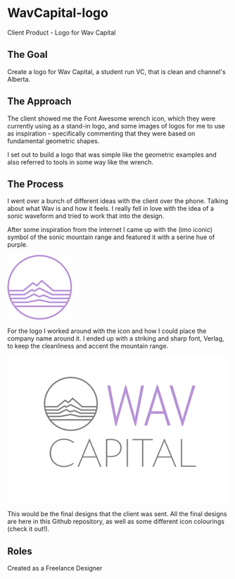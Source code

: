 # WavCapital-logo
Client Product - Logo for Wav Capital

## The Goal 

Create a logo for Wav Capital, a student run VC, that is clean and channel's Alberta. 

## The Approach 

The client showed me the Font Awesome wrench icon, which they were currently using as a stand-in logo, and some images of logos for me to use as inspiration - specifically commenting that they were based on fundamental geometric shapes. 

I set out to build a logo that was simple like the geometric examples and also referred to tools in some way like the wrench. 

## The Process

I went over a bunch of different ideas with the client over the phone. Talking about what Wav is and how it feels. I really fell in love with the idea of a sonic waveform and tried to work that into the design. 

After some inspiration from the internet I came up with the (imo iconic) symbol of the sonic mountain range and featured it with a serine hue of purple. 

![purp @1x](./Icons/purp@1x.png)

For the logo I worked around with the icon and how I could place the company name around it. I ended up with a striking and sharp font, Verlag, to keep the cleanliness and accent the mountain range.

![purp icon purp wav copy](./Logo/logo.png)

This would be the final designs that the client was sent. All the final designs are here in this Github repository, as well as some different icon colourings (check it out!). 

## Roles 

Created as a Freelance Designer 